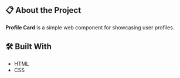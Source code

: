 ## 📋 About the Project
**Profile Card** is a simple web component for showcasing user profiles.

## 🛠️ Built With
- HTML
- CSS

